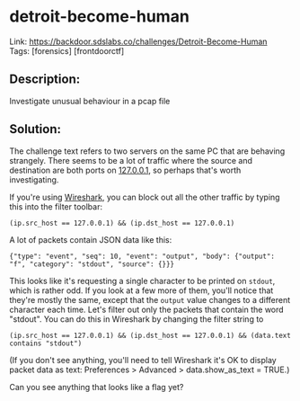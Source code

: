detroit-become-human
====================

Link: https://backdoor.sdslabs.co/challenges/Detroit-Become-Human \
Tags: [forensics] [frontdoorctf]

Description:
------------

Investigate unusual behaviour in a pcap file

Solution:
---------

The challenge text refers to two servers on the same PC that are behaving strangely. There seems to be a lot of traffic where the source and destination are both ports on [127.0.0.1](https://en.wikipedia.org/wiki/Localhost), so perhaps that's worth investigating.

If you're using [Wireshark](https://www.wireshark.org), you can block out all the other traffic by typing this into the filter toolbar:

```
(ip.src_host == 127.0.0.1) && (ip.dst_host == 127.0.0.1)
```

A lot of packets contain JSON data like this:

```
{"type": "event", "seq": 10, "event": "output", "body": {"output": "f", "category": "stdout", "source": {}}}
```

This looks like it's requesting a single character to be printed on `stdout`, which is rather odd. If you look at a few more of them, you'll notice that they're mostly the same, except that the `output` value changes to a different character each time. Let's filter out only the packets that contain the word "stdout". You can do this in Wireshark by changing the filter string to

```
(ip.src_host == 127.0.0.1) && (ip.dst_host == 127.0.0.1) && (data.text contains "stdout")
```

(If you don't see anything, you'll need to tell Wireshark it's OK to display packet data as text: Preferences &gt; Advanced &gt; data.show_as_text = TRUE.)

Can you see anything that looks like a flag yet?

